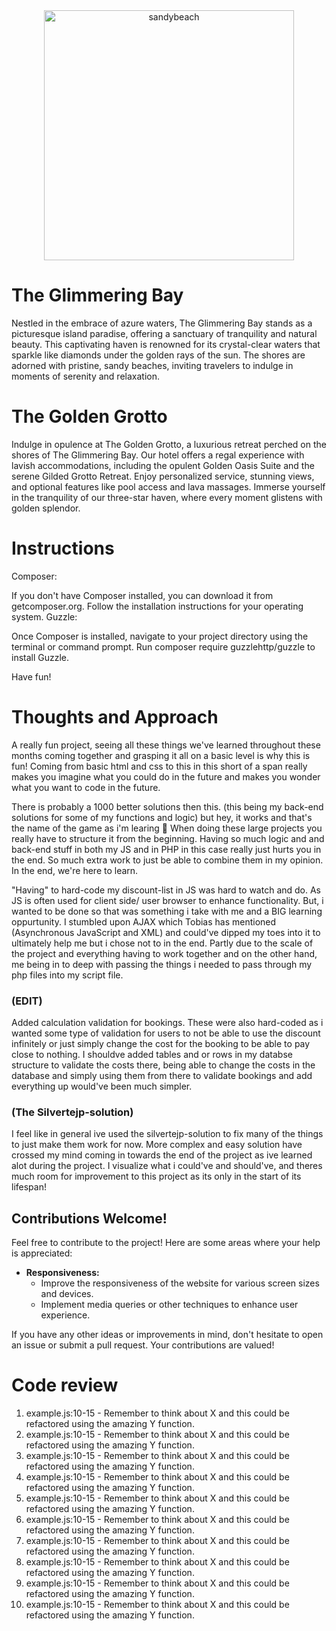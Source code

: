 <div align="center">
    <img src="https://github.com/lucasackerberg/The-Golden-Grotto/assets/143884332/4400b28e-4909-4aa8-8ac7-96e4c6bb79b8" height="400" alt="sandybeach">
</div>

# The Glimmering Bay

Nestled in the embrace of azure waters, The Glimmering Bay stands as a picturesque island paradise, offering a sanctuary of tranquility and natural beauty. This captivating haven is renowned for its crystal-clear waters that sparkle like diamonds under the golden rays of the sun. The shores are adorned with pristine, sandy beaches, inviting travelers to indulge in moments of serenity and relaxation.

# The Golden Grotto

Indulge in opulence at The Golden Grotto, a luxurious retreat perched on the shores of The Glimmering Bay. Our hotel offers a regal experience with lavish accommodations, including the opulent Golden Oasis Suite and the serene Gilded Grotto Retreat. Enjoy personalized service, stunning views, and optional features like pool access and lava massages. Immerse yourself in the tranquility of our three-star haven, where every moment glistens with golden splendor.

# Instructions
Composer:

If you don't have Composer installed, you can download it from getcomposer.org.
Follow the installation instructions for your operating system.
Guzzle:

Once Composer is installed, navigate to your project directory using the terminal or command prompt.
Run composer require guzzlehttp/guzzle to install Guzzle.

Have fun!

# Thoughts and Approach
A really fun project, seeing all these things we've learned throughout these months coming together and grasping it all on a basic level is why this is fun! Coming from basic html and css to this in this short of a span really makes you imagine what you could do in the future and makes you wonder what you want to code in the future.

There is probably a 1000 better solutions then this. (this being my back-end solutions for some of my functions and logic) but hey, it works and that's the name of the game as i'm learing 🚀
When doing these large projects you really have to structure it from the beginning. Having so much logic and and back-end stuff in both my JS and in PHP in this case really just hurts you in the end. So much extra work to just be able to combine them in my opinion. In the end, we're here to learn. 

"Having" to hard-code my discount-list in JS was hard to watch and do. As JS is often used for client side/ user browser to enhance functionality. But, i wanted to be done so that was something i take with me and a BIG learning oppurtunity. I stumbled upon AJAX which Tobias has mentioned (Asynchronous JavaScript and XML) and could've dipped my toes into it to ultimately help me but i chose not to in the end. Partly due to the scale of the project and everything having to work together and on the other hand, me being in to deep with passing the things i needed to pass through my php files into my script file.

### (EDIT)
Added calculation validation for bookings. These were also hard-coded as i wanted some type of validation for users to not be able to use the discount infinitely or just simply change the cost for the booking to be able to pay close to nothing. I shouldve added tables and or rows in my databse structure to validate the costs there, being able to change the costs in the database and simply using them from there to validate bookings and add everything up would've been much simpler.

### (The Silvertejp-solution)
I feel like in general ive used the silvertejp-solution to fix many of the things to just make them work for now. More complex and easy solution have crossed my mind coming in towards the end of the project as ive learned alot during the project. I visualize what i could've and should've, and theres much room for improvement to this project as its only in the start of its lifespan!

## Contributions Welcome!

Feel free to contribute to the project! Here are some areas where your help is appreciated:

- **Responsiveness:**
  - Improve the responsiveness of the website for various screen sizes and devices.
  - Implement media queries or other techniques to enhance user experience.

If you have any other ideas or improvements in mind, don't hesitate to open an issue or submit a pull request. Your contributions are valued!

# Code review

1. example.js:10-15 - Remember to think about X and this could be refactored using the amazing Y function.
2. example.js:10-15 - Remember to think about X and this could be refactored using the amazing Y function.
3. example.js:10-15 - Remember to think about X and this could be refactored using the amazing Y function.
4. example.js:10-15 - Remember to think about X and this could be refactored using the amazing Y function.
5. example.js:10-15 - Remember to think about X and this could be refactored using the amazing Y function.
6. example.js:10-15 - Remember to think about X and this could be refactored using the amazing Y function.
7. example.js:10-15 - Remember to think about X and this could be refactored using the amazing Y function.
8. example.js:10-15 - Remember to think about X and this could be refactored using the amazing Y function.
9. example.js:10-15 - Remember to think about X and this could be refactored using the amazing Y function.
10. example.js:10-15 - Remember to think about X and this could be refactored using the amazing Y function.
